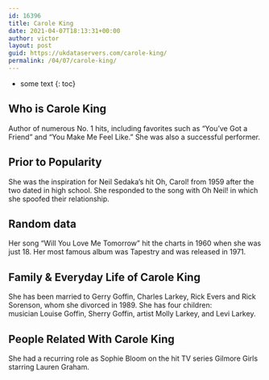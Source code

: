 ```yaml
---
id: 16396
title: Carole King
date: 2021-04-07T18:13:31+00:00
author: victor
layout: post
guid: https://ukdataservers.com/carole-king/
permalink: /04/07/carole-king/
---
```


* some text
{: toc}


## Who is Carole King



Author of numerous No. 1 hits, including favorites such as &#8220;You&#8217;ve Got a Friend&#8221; and &#8220;You Make Me Feel Like.&#8221; She was also a successful performer.

                
                
                
## Prior to Popularity



She was the inspiration for Neil Sedaka&#8217;s hit Oh, Carol! from 1959 after the two dated in high school. She responded to the song with Oh Neil! in which she spoofed their relationship.

                
                
                
## Random data



Her song &#8220;Will You Love Me Tomorrow&#8221; hit the charts in 1960 when she was just 18. Her most famous album was Tapestry and was released in 1971.

                
                
                
## Family & Everyday Life of Carole King



She has been married to Gerry Goffin, Charles Larkey, Rick Evers and Rick Sorenson, whom she divorced in 1989. She has four children: musician Louise Goffin, Sherry Goffin, artist Molly Larkey, and Levi Larkey.

                
                
                
## People Related With Carole King



She had a recurring role as Sophie Bloom on the hit TV series Gilmore Girls starring Lauren Graham.

                
              
            
          
          
          
